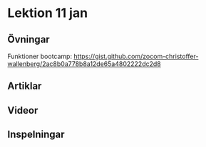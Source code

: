 # Lektion 11 jan

## Övningar

Funktioner bootcamp: https://gist.github.com/zocom-christoffer-wallenberg/2ac8b0a778b8a12de65a4802222dc2d8

## Artiklar

## Videor

## Inspelningar